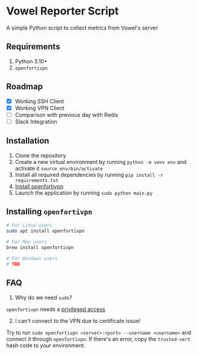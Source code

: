 # Vowel Reporter Script

A simple Python script to collect metrics from Vowel's server

## Requirements

1. Python 3.10+
2. `openfortivpn`   

## Roadmap

- [x] Working SSH Client
- [x] Working VPN Client
- [ ] Comparison with previous day with Redis
- [ ] Slack Integration

## Installation

1. Clone the repository
2. Create a new virtual environment by running `python -m venv env` and activate it `source env/bin/activate`
3. Install all required dependencies by running `pip install -r requirements.txt`
4. [Install openfortivpn](#installing-openfortivpn)
5. Launch the application by running `sudo python main.py`

## Installing `openfortivpn`

```bash
# For Linux users
sudo apt install openfortivpn

# For Mac users
brew install openfortivpn

# For Windows users
# TBD
```

## FAQ

1. Why do we need `sudo`?

`openfortivpn` needs a [privileged access](https://github.com/adrienverge/openfortivpn?tab=readme-ov-file#running-as-root)

2. I can't connect to the VPN due to certificate issue!

Try to run `sudo openfortivpn <server>:<port> --username <username>` and connect it through `openfortivpn`. If there's an error, copy the `trusted-cert` hash code to your environment.